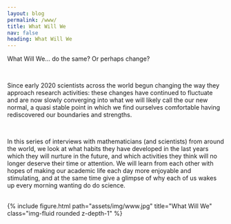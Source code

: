 ```yaml
---
layout: blog
permalink: /www/
title: What Will We
nav: false
heading: What Will We
---
```


What Will We… do the same? Or perhaps change? 

<br>

Since early 2020 scientists across the world begun changing the way they approach research activities: these changes have continued to fluctuate and are now slowly converging into what we will likely call the our new normal, a quasi stable point in which we find ourselves comfortable having rediscovered our boundaries and strengths.  

<br>

In this series of interviews with mathematicians (and scientists) from around the world, we look at what habits they have developed in the last years which they will nurture in the future, and which activities they think will no longer deserve their time or attention. We will learn from each other with hopes of making our academic life each day more enjoyable and stimulating, and at the same time give a glimpse of why each of us wakes up every morning wanting do do science. 
 
 <br>
 
<div class="row">
    <div class="col-sm mt-3 mt-md-0">
        {% include figure.html path="assets/img/www.jpg" title="What Will We" class="img-fluid rounded z-depth-1" %}
    </div>
</div>

<br>

   



